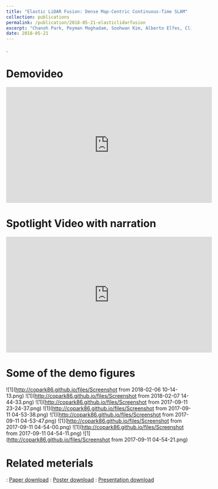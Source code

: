 ```yaml
---
title: "Elastic LiDAR Fusion: Dense Map-Centric Continuous-Time SLAM"
collection: publications
permalink: /publication/2018-05-21-elasticlidarfusion
excerpt: "Chanoh Park, Peyman Moghadam, Soohwan Kim, Alberto Elfes, Clinton Fookes, Sridha Sridharan, ICRA 2018.<img src='/images/500x300.png'>"
date: 2018-05-21
---
```

.

# Demovideo
<iframe width="560" height="315" src="https://www.youtube.com/embed/QNNLncT9XmQ" frameborder="0" allow="autoplay; encrypted-media"> </iframe>


# Spotlight Video with narration
<iframe width="560" height="315" src="https://www.youtube.com/embed/bFxwsDEUAb4" frameborder="0" allow="autoplay; encrypted-media"> </iframe>


# Some of the demo figures
![1](http://copark86.github.io/files/Screenshot from 2018-02-06 10-14-13.png)
![1](http://copark86.github.io/files/Screenshot from 2018-02-07 14-44-33.png)
![1](http://copark86.github.io/files/Screenshot from 2017-09-11 23-24-37.png)
![1](http://copark86.github.io/files/Screenshot from 2017-09-11 04-53-38.png)
![1](http://copark86.github.io/files/Screenshot from 2017-09-11 04-53-47.png)
![1](http://copark86.github.io/files/Screenshot from 2017-09-11 04-54-00.png)
![1](http://copark86.github.io/files/Screenshot from 2017-09-11 04-54-11.png)
![1](http://copark86.github.io/files/Screenshot from 2017-09-11 04-54-21.png)

# Related meterials
:   [Paper download](https://arxiv.org/pdf/1709.01265)
:   [Poster download](http://copark86.github.io/files/elasticlidarfusion_poster.pdf)
:   [Presentation download](http://copark86.github.io/files/elasticlidarfusion_ppt.pdf)

